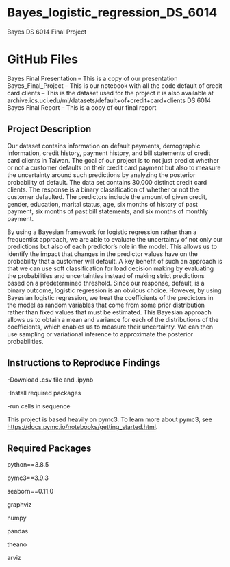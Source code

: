 # Bayes_logistic_regression_DS_6014
Bayes DS 6014 Final Project

# GitHub Files 
Bayes Final Presentation – This is a copy of our presentation 
Bayes_Final_Project – This is our notebook with all the code 
default of credit card clients – This is the dataset used for the project it is also available at archive.ics.uci.edu/ml/datasets/default+of+credit+card+clients
DS 6014 Bayes Final Report – This is a copy of our final report


## Project Description
Our dataset contains information on default payments, demographic information, credit history, payment history, and bill statements of credit card clients in Taiwan. The goal of our project is to not just predict whether or not a customer defaults on their credit card payment but also to measure the uncertainty around such predictions by analyzing the posterior probability of default. The data set contains 30,000 distinct credit card clients. The response is a binary classification of whether or not the customer defaulted. The predictors include the amount of given credit, gender, education, marital status, age, six months of history of past payment, six months of past bill statements, and six months of monthly payment.

By using a Bayesian framework for logistic regression rather than a frequentist approach, we are able to evaluate the uncertainty of not only our predictions but also of each predictor’s role in the model. This allows us to identify the impact that changes in the predictor values have on the probability that a customer will default. A key benefit of such an approach is that we can use soft classification for load decision making by evaluating the probabilities and uncertainties instead of making strict predictions based on a predetermined threshold.
Since our response, default, is a binary outcome, logistic regression is an obvious choice. However, by using Bayesian logistic regression, we treat the coefficients of the predictors in the model as random variables that come from some prior distribution rather than fixed values that must be estimated. This Bayesian approach allows us to obtain a mean and variance for each of the distributions of the coefficients, which enables us to measure their uncertainty. We can then use sampling or variational inference to approximate the posterior probabilities.

## Instructions to Reproduce Findings
-Download .csv file and .ipynb

-Install required packages

-run cells in sequence

This project is based heavily on pymc3. To learn more about pymc3, see https://docs.pymc.io/notebooks/getting_started.html. 

## Required Packages
python==3.8.5

pymc3==3.9.3

seaborn==0.11.0

graphviz

numpy

pandas

theano

arviz


